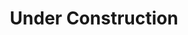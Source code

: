 ---
title: Under Construction
image: twitter1.jpg
description: While you are waiting for us to finish the site, <a href="http://twitter.com/MiddWAG">follow MiddWAG on twitter</a> to receive updates.
category: carousel
---